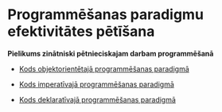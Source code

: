 Programmēšanas paradigmu efektivitātes pētīšana
===

**Pielikums zinātniski pētnieciskajam darbam programmēšanā**

* [Kods objektorientētajā programmēšanas paradigmā](https://github.com/sn0wgit/ZPD/blob/main/py/oop.py)

* [Kods imperatīvajā programmēšanas paradigmā](https://github.com/sn0wgit/ZPD/blob/main/py/imperative.py)

* [Kods deklaratīvajā programmēšanas paradigmā](https://github.com/sn0wgit/ZPD/blob/main/py/declarative.py)
